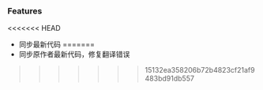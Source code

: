 ### Features

<<<<<<< HEAD
- 同步最新代码
=======
- 同步原作者最新代码，修复翻译错误
>>>>>>> 15132ea358206b72b4823cf21af9483bd91db557

